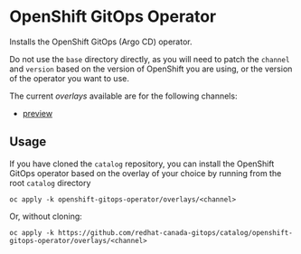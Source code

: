 # OpenShift GitOps Operator

Installs the OpenShift GitOps (Argo CD) operator.

Do not use the `base` directory directly, as you will need to patch the `channel` and `version` based on the version of OpenShift you are using, or the version of the operator you want to use.

The current *overlays* available are for the following channels:
* [preview](overlays/preview)

## Usage

If you have cloned the `catalog` repository, you can install the OpenShift GitOps operator based on the overlay of your choice by running from the root `catalog` directory

```
oc apply -k openshift-gitops-operator/overlays/<channel>
```

Or, without cloning:

```
oc apply -k https://github.com/redhat-canada-gitops/catalog/openshift-gitops-operator/overlays/<channel>
```
